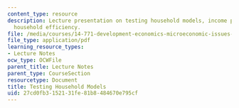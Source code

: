 ```yaml
---
content_type: resource
description: Lecture presentation on testing household models, income pooling, and
  household efficiency.
file: /media/courses/14-771-development-economics-microeconomic-issues-and-policy-models-fall-2008/27cd0fb3152131fe81b8484670e795cf_lec12.pdf
file_type: application/pdf
learning_resource_types:
- Lecture Notes
ocw_type: OCWFile
parent_title: Lecture Notes
parent_type: CourseSection
resourcetype: Document
title: Testing Household Models
uid: 27cd0fb3-1521-31fe-81b8-484670e795cf
---
```

